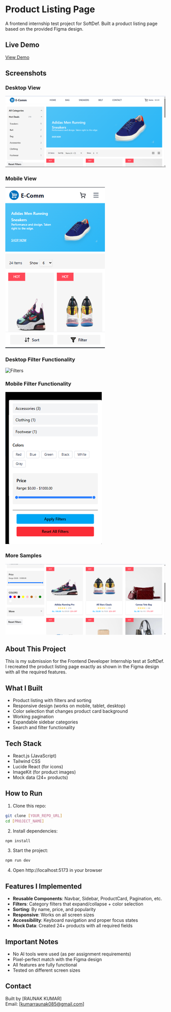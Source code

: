 # Product Listing Page

A frontend internship test project for SoftDef. Built a product listing page based on the provided Figma design.

## Live Demo
[View Demo](YOUR_DEPLOYMENT_URL_HERE)

## Screenshots

### Desktop View
![Desktop View](./public/sample/desktopview.png)

### Mobile View
![Mobile View](./public/sample/mobileView.png)

### Desktop Filter Functionality
![Filters](./public/sample/desktopfilter.pngg)

### Mobile Filter Functionality
![Color Selection](./public/sample/mobilefilter.png)

### More Samples
![Color Selection](./public/sample/Content.png)

## About This Project

This is my submission for the Frontend Developer Internship test at SoftDef. I recreated the product listing page exactly as shown in the Figma design with all the required features.

## What I Built

- Product listing with filters and sorting
- Responsive design (works on mobile, tablet, desktop)
- Color selection that changes product card background
- Working pagination
- Expandable sidebar categories
- Search and filter functionality

## Tech Stack

- React.js (JavaScript)
- Tailwind CSS
- Lucide React (for icons)
- ImageKit (for product images)
- Mock data (24+ products)

## How to Run

1. Clone this repo:
```bash
git clone [YOUR_REPO_URL]
cd [PROJECT_NAME]
```

2. Install dependencies:
```bash
npm install
```

3. Start the project:
```bash
npm run dev
```

4. Open http://localhost:5173 in your browser

## Features I Implemented

- **Reusable Components**: Navbar, Sidebar, ProductCard, Pagination, etc.
- **Filters**: Category filters that expand/collapse + color selection
- **Sorting**: By name, price, and popularity
- **Responsive**: Works on all screen sizes
- **Accessibility**: Keyboard navigation and proper focus states
- **Mock Data**: Created 24+ products with all required fields

## Important Notes

- No AI tools were used (as per assignment requirements)
- Pixel-perfect match with the Figma design
- All features are fully functional
- Tested on different screen sizes

## Contact

Built by [RAUNAK KUMAR]  
Email: [kumarraunak085@gmail.com]